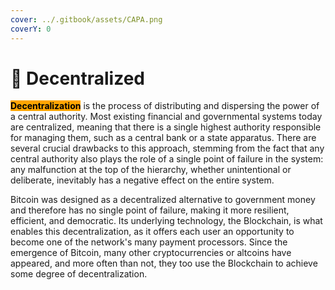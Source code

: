 ```yaml
---
cover: ../.gitbook/assets/CAPA.png
coverY: 0
---
```


# 🔸 Decentralized

<mark style="background-color:orange;">**Decentralization**</mark> is the process of distributing and dispersing the power of a central authority. Most existing financial and governmental systems today are centralized, meaning that there is a single highest authority responsible for managing them, such as a central bank or a state apparatus. There are several crucial drawbacks to this approach, stemming from the fact that any central authority also plays the role of a single point of failure in the system: any malfunction at the top of the hierarchy, whether unintentional or deliberate, inevitably has a negative effect on the entire system.

&#x20;Bitcoin was designed as a decentralized alternative to government money and therefore has no single point of failure, making it more resilient, efficient, and democratic. Its underlying technology, the Blockchain, is what enables this decentralization, as it offers each user an opportunity to become one of the network's many payment processors. Since the emergence of Bitcoin, many other cryptocurrencies or altcoins have appeared, and more often than not, they too use the Blockchain to achieve some degree of decentralization.
